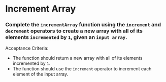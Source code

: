 # Increment Array

### Complete the `incrementArray` function using the `increment` and `decrement` operators to create a new array with all of its elements `incremented` by `1`, given an `input array`.

Acceptance Criteria:

- The function should return a new array with all of its elements incremented by `1`.
- The function should use the `increment` operator to increment each element of the input array.
